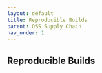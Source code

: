```yaml
---
layout: default
title: Reproducible Builds
parent: OSS Supply Chain
nav_order: 1
---
```


## Reproducible Builds
